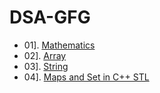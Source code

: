 # DSA-GFG


- 01]. [Mathematics](https://github.com/03-prathamesh/DSA_GFG/tree/main/01_Mathematics)
- 02]. [Array](https://github.com/03-prathamesh/DSA_GFG/tree/main/02_arrays)
- 03]. [String](https://github.com/03-prathamesh/DSA_GFG/tree/main/03_strings)
- 04]. [Maps and Set in C++ STL](https://github.com/03-prathamesh/DSA_GFG/tree/main/04_maps_ans_sets)

